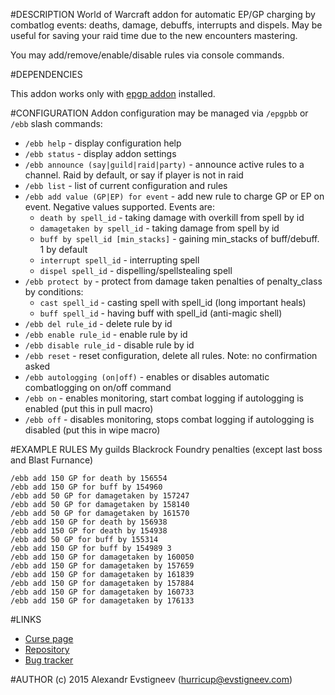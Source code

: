 #DESCRIPTION
World of Warcraft addon for automatic EP/GP charging by combatlog events: deaths, damage, debuffs, interrupts and dispels. May be useful for saving your raid time due to the new encounters mastering.

You may add/remove/enable/disable rules via console commands.

#DEPENDENCIES

This addon works only with [epgp addon](http://www.curse.com/addons/wow/epgp-dkp-reloaded) installed.

#CONFIGURATION
Addon configuration may be managed via `/epgpbb` or `/ebb` slash commands:

* `/ebb help` - display configuration help 
* `/ebb status` - display addon settings
* `/ebb announce (say|guild|raid|party)` - announce active rules to a channel. Raid by default, or say if player is not in raid
* `/ebb list` - list of current configuration and rules
* `/ebb add value (GP|EP) for event` - add new rule to charge GP or EP on event. Negative values supported. Events are:
  * `death by spell_id` - taking damage with overkill from spell by id
  * `damagetaken by spell_id` - taking damage from spell by id
  * `buff by spell_id [min_stacks]` - gaining min_stacks of buff/debuff. 1 by default
  * `interrupt spell_id` - interrupting spell
  * `dispel spell_id` - dispelling/spellstealing spell
* `/ebb protect by` - protect from damage taken penalties of penalty_class by conditions:
  * `cast spell_id` - casting spell with spell_id (long important heals)
  * `buff spell_id` - having buff with spell_id (anti-magic shell)
* `/ebb del rule_id` - delete rule by id
* `/ebb enable rule_id` - enable rule by id
* `/ebb disable rule_id` - disable rule by id
* `/ebb reset` - reset configuration, delete all rules. Note: no confirmation asked
* `/ebb autologging (on|off)` - enables or disables automatic combatlogging on on/off command
* `/ebb on` - enables monitoring, start combat logging if autologging is enabled (put this in pull macro)
* `/ebb off` - disables monitoring, stops combat logging if autologging is disabled (put this in wipe macro)

#EXAMPLE RULES
My guilds Blackrock Foundry penalties (except last boss and Blast Furnance)

    /ebb add 150 GP for death by 156554       
    /ebb add 150 GP for buff by 154960        
    /ebb add 50 GP for damagetaken by 157247  
    /ebb add 50 GP for damagetaken by 158140  
    /ebb add 50 GP for damagetaken by 161570  
    /ebb add 150 GP for death by 156938       
    /ebb add 150 GP for death by 154938       
    /ebb add 50 GP for buff by 155314         
    /ebb add 150 GP for buff by 154989 3      
    /ebb add 150 GP for damagetaken by 160050 
    /ebb add 150 GP for damagetaken by 157659 
    /ebb add 150 GP for damagetaken by 161839 
    /ebb add 150 GP for damagetaken by 157884 
    /ebb add 150 GP for damagetaken by 160733 
    /ebb add 150 GP for damagetaken by 176133

#LINKS
* [Curse page](http://www.curse.com/addons/wow/epgp-battle-bot)
* [Repository](https://github.com/hurricup/WoW-EPGP-BattleBot)
* [Bug tracker](https://github.com/hurricup/WoW-EPGP-BattleBot/issues)

#AUTHOR
(c) 2015 Alexandr Evstigneev (hurricup@evstigneev.com)
